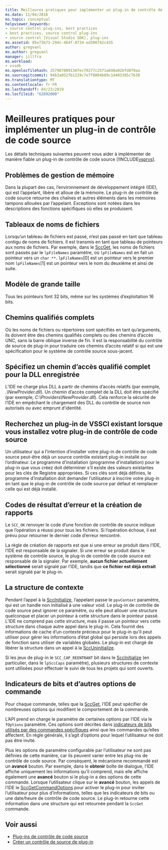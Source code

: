```yaml
---
title: Meilleures pratiques pour implémenter un plug-in de contrôle de code Source | Microsoft Docs
ms.date: 11/04/2016
ms.topic: conceptual
helpviewer_keywords:
- source control plug-ins, best practices
- best practices, source control plug-ins
- source control [Visual Studio SDK], plug-ins
ms.assetid: 85e73b73-29dc-464f-8734-ed308742c435
author: gregvanl
ms.author: gregvanl
manager: jillfra
ms.workload:
- vssdk
ms.openlocfilehash: 257987809136fecf0277c2571a698a02bfd8f9aa
ms.sourcegitcommit: 94b3a052fb1229c7e7f8804b09c1d403385c7630
ms.translationtype: MT
ms.contentlocale: fr-FR
ms.lasthandoff: 04/23/2019
ms.locfileid: "62892000"
---
```

# <a name="best-practices-for-implementing-a-source-control-plug-in"></a>Meilleures pratiques pour implémenter un plug-in de contrôle de code source
Les détails techniques suivantes peuvent vous aider à implémenter de manière fiable un plug-in de contrôle de code source [!INCLUDE[vsprvs](../code-quality/includes/vsprvs_md.md)].

## <a name="memory-management-issues"></a>Problèmes de gestion de mémoire
 Dans la plupart des cas, l’environnement de développement intégré (IDE), qui est l’appelant, libère et alloue de la mémoire. Le plug-in de contrôle de code source retourne des chaînes et autres éléments dans les mémoires tampons allouées par l’appelant. Exceptions sont notées dans les descriptions des fonctions spécifiques où elles se produisent.

## <a name="arrays-of-file-names"></a>Tableaux de noms de fichiers
 Lorsqu’un tableau de fichiers est passé, n’est pas passé en tant que tableau contigu de noms de fichiers. Il est transmis en tant que tableau de pointeurs aux noms de fichiers. Par exemple, dans le [SccGet](../extensibility/sccget-function.md), les noms de fichiers sont passés par le `lpFileNames` paramètre, où `lpFileNames` est en fait un pointeur vers un `char **`. `lpFileNames`[0] est un pointeur vers le premier nom `lpFileNames`[1] est un pointeur vers le nom du deuxième et ainsi de suite.

## <a name="large-model"></a>Modèle de grande taille
 Tous les pointeurs font 32 bits, même sur les systèmes d’exploitation 16 bits.

## <a name="fully-qualified-paths"></a>Chemins qualifiés complets
 Où les noms de fichiers ou répertoires sont spécifiés en tant qu’arguments, ils doivent être des chemins qualifiés complets ou des chemins d’accès UNC, sans la barre oblique inverse de fin. Il est la responsabilité du contrôle de source de plug-in pour traduire ces chemins d’accès relatif si qui est une spécification pour le système de contrôle source sous-jacent.

## <a name="specify-a-fully-qualified-path-for-the-registered-dll"></a>Spécifiez un chemin d’accès qualifié complet pour la DLL enregistrée
 L’IDE ne charge plus DLL à partir de chemins d’accès relatifs (par exemple, *.\NewProvider.dll*). Un chemin d’accès complet de la DLL doit être spécifié (par exemple, *C:\Providers\NewProvider.dll*). Cela renforce la sécurité de l’IDE en empêchant le chargement des DLL du contrôle de source non autorisés ou avec emprunt d’identité.

## <a name="check-for-an-existing-vssci-plug-in-when-you-install-your-source-control-plug-in"></a>Recherchez un plug-in de VSSCI existant lorsque vous installez votre plug-in de contrôle de code source
 Un utilisateur qui a l’intention d’installer votre plug-in de contrôle de code source peut-être déjà un source contrôle existant plug-in installé sur l’ordinateur. Le programme d’installation (programme d’installation) pour le plug-in que vous créez doit déterminer s’il existe des valeurs existantes pour les clés de Registre appropriées. Si ces clés sont déjà définies, le programme d’installation doit demander l’utilisateur à inscrire votre plug-in en tant que le plug-in de contrôle de code source par défaut et remplacer celle qui est déjà installé.

## <a name="error-result-codes-and-reporting"></a>Codes de résultat d’erreur et la création de rapports
 Le `SCC_OK` renvoyer le code d’une fonction de contrôle de source indique que l’opération a réussi pour tous les fichiers. Si l’opération échoue, il est prévu pour retourner le dernier code d’erreur rencontré.

 La règle de création de rapports est que si une erreur se produit dans l’IDE, l’IDE est responsable de la signaler. Si une erreur se produit dans le système de contrôle source, le plug-in de contrôle de code source est responsable de la signaler. Par exemple, **aucun fichier actuellement sélectionné** serait signalé par l’IDE, tandis que **ce fichier est déjà extrait** serait signalé par le plug-in.

## <a name="the-context-structure"></a>La structure de contexte
 Pendant l’appel à la [SccInitialize](../extensibility/sccinitialize-function.md), l’appelant passe le `ppvContext` paramètre, qui est un handle non initialisé à une valeur void. Le plug-in de contrôle de code source peut ignorer ce paramètre, ou elle peut allouer une structure quelconque et placer un pointeur à cette structure dans le pointeur passé. L’IDE ne comprend pas cette structure, mais il passe un pointeur vers cette structure dans chaque autre appel dans le plug-in. Cela fournit des informations de cache d’un contexte précieux pour le plug-in qu’il peut utiliser pour gérer les informations d’état global qui persiste lors des appels de fonction sans utiliser de variables globales. Le plug-in est chargé de libérer la structure dans un appel à la [SccUninitialize](../extensibility/sccuninitialize-function.md).

 Si les jeux de plug-in le `SCC_CAP_REENTRANT` bit dans le [SccInitialize](../extensibility/sccinitialize-function.md) (en particulier, dans le `lpSccCaps` paramètre), plusieurs structures de contexte sont utilisées pour effectuer le suivi de tous les projets qui sont ouverts.

## <a name="bitflags-and-other-command-options"></a>Indicateurs de bits et d’autres options de commande
 Pour chaque commande, telles que la [SccGet](../extensibility/sccget-function.md), l’IDE peut spécifier de nombreuses options qui modifient le comportement de la commande.

 L’API prend en charge le paramètre de certaines options par l’IDE via le `fOptions` paramètre. Ces options sont décrites dans [indicateurs de bits utilisés par des commandes spécifiques](../extensibility/bitflags-used-by-specific-commands.md) ainsi que les commandes qu’elles affectent. En règle générale, il s’agit d’options pour lequel l’utilisateur ne doit pas être invité.

 Plus les options de paramètre configurable par l’utilisateur ne sont pas définies de cette manière, car ils peuvent varier entre les plug-ins de contrôle de code source. Par conséquent, le mécanisme recommandé est un **avancé** bouton. Par exemple, dans le **obtenir** boîte de dialogue, l’IDE affiche uniquement les informations qu’il comprend, mais elle affiche également une **avancé** bouton si le plug-in a des options de cette commande. Lorsque l’utilisateur clique sur le **avancé** bouton, les appels de l’IDE le [SccGetCommandOptions](../extensibility/sccgetcommandoptions-function.md) pour activer le plug-in pour inviter l’utilisateur pour plus d’informations, telles que les indicateurs de bits ou une date/heure de contrôle de code source. Le plug-in retourne cette information dans une structure qui est retournée pendant la `SccGet` commande.

## <a name="see-also"></a>Voir aussi
- [Plug-ins de contrôle de code source](../extensibility/source-control-plug-ins.md)
- [Créer un contrôle de source de plug-in](../extensibility/internals/creating-a-source-control-plug-in.md)